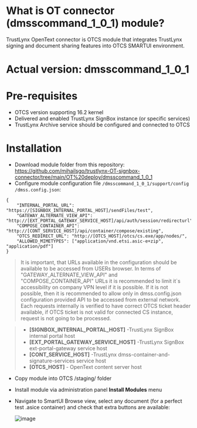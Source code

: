 # What is OT connector (dmsscommand_1_0_1) module?
TrustLynx OpenText connector is OTCS module that integrates TrustLynx signing and document sharing features into OTCS SMARTUI environment.
# Actual version: dmsscommand_1_0_1
# Pre-requisites
- OTCS version supporting 16.2 kernel
- Delivered and enabled TrustLynx SignBox instance (or specific services)
- TrustLynx Archive service should be configured and connected to OTCS
# Installation
- Download module folder from this repository: https://github.com/mihailsgo/trustlynx-OT-signbox-connector/tree/main/OT%20deploy/dmsscommand_1_0_1
- Configure module configuration file `/dmsscommand_1_0_1/support/config
/dmss.config.json`:
```
{
    "INTERNAL_PORTAL_URL": "https://[SIGNBOX_INTERNAL_PORTAL_HOST]/sendFiles/test",
    "GATEWAY_ALTERNATE_VIEW_API": "http://[EXT_PORTAL_GATEWAY_SERVICE_HOST]/api/auth/session/redirecturl",
    "COMPOSE_CONTAINER_API": "http://[CONT_SERVICE_HOST]/api/container/compose/existing",
    "OTCS_REDIRECT_URL": "http://[OTCS_HOST]/otcs/cs.exe/app/nodes/",
    "ALLOWED_MIMETYPES": ["application/vnd.etsi.asic-e+zip", "application/pdf"]
}
```
> It is important, that URLs available in the configuration should be available to be accessed from USERs browser.  In terms of "GATEWAY_ALTERNATE_VIEW_API" and "COMPOSE_CONTAINER_API" URLs it is recommended to limit it`s accessibility on company VPN level if it is possible. If it is not possible, then it is recommended to allow only in dmss.config.json configuration provided API to be accessed from external network. Each requests internally is verified to have correct OTCS ticket header available, if OTCS ticket is not valid for connected CS instance, request is not going to be processed.

>- **[SIGNBOX_INTERNAL_PORTAL_HOST]** -TrustLynx SignBox internal portal host 
>- **[EXT_PORTAL_GATEWAY_SERVICE_HOST]** -TrustLynx SignBox ext-portal-gateway service host
>- **[CONT_SERVICE_HOST]** -TrustLynx dmss-container-and-signature-services service host
>- **[OTCS_HOST]** - OpenText content server host

- Copy module into OTCS /staging/ folder
- Install module via administration panel **Install Modules** menu
- Navigate to SmartUI Browse view, select any document (for a perfect test .asice container) and check that extra buttons are available:
  
  ![image](https://github.com/mihailsgo/trustlynx-OT-signbox-connector/assets/3802544/eb743856-8855-45d8-b997-61b88c7fa203)
 
